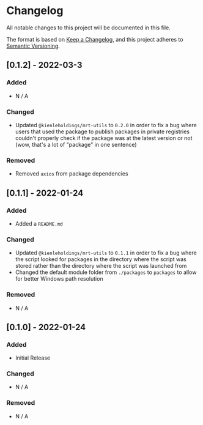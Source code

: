 # Changelog

All notable changes to this project will be documented in this file.

The format is based on [Keep a Changelog](https://keepachangelog.com/en/1.0.0/), and this project
adheres to [Semantic Versioning](https://semver.org/spec/v2.0.0.html).

## [0.1.2] - 2022-03-3

### Added

- N / A

### Changed

- Updated `@kienleholdings/mrt-utils` to `0.2.0` in order to fix a bug where users that used the
package to publish packages in private registries couldn't properly check if the package was at the
latest version or not (wow, that's a lot of "package" in one sentence)

### Removed

- Removed `axios` from package dependencies

## [0.1.1] - 2022-01-24

### Added

- Added a `README.md`

### Changed

- Updated `@kienleholdings/mrt-utils` to `0.1.1` in order to fix a bug where the script looked for
packages in the directory where the script was stored rather than the directory where the script
was launched from
- Changed the default module folder from `./packages` to `packages` to allow for better Windows
path resolution

### Removed

- N / A

## [0.1.0] - 2022-01-24

### Added

- Initial Release

### Changed

- N / A

### Removed

- N / A
